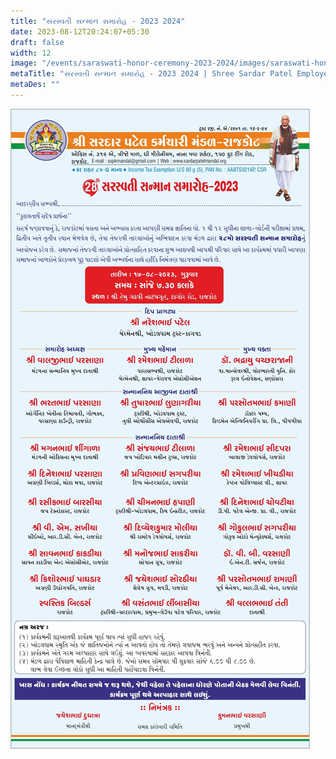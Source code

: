 ```yaml
---
title: "સરસ્વતી સન્માન સમારોહ - 2023 2024"
date: 2023-08-12T20:24:07+05:30
draft: false
width: 12
image: "/events/saraswati-honor-ceremony-2023-2024/images/saraswati-honor-ceremony-2023-2024.jpg"
metaTitle: "સરસ્વતી સન્માન સમારોહ - 2023 2024 | Shree Sardar Patel Employees Group, Rajkot"
metaDes: ""
---
```


<!--more-->
![સરસ્વતી સન્માન સમારોહ - 2023 2024 | Shree Sardar Patel Employees Group, Rajkot](/events/saraswati-honor-ceremony-2023-2024/images/saraswati-honor-ceremony-2023-2024.jpg "સરસ્વતી સન્માન સમારોહ - 2023 2024 | Shree Sardar Patel Employees Group, Rajkot")
